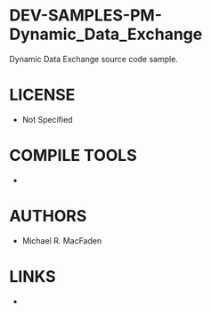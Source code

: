 DEV-SAMPLES-PM-Dynamic_Data_Exchange
====================================

Dynamic Data Exchange source code sample.

LICENSE
===============
* Not Specified

COMPILE TOOLS
===============
* 
 
AUTHORS
===============
* Michael R. MacFaden

LINKS
===============
* 
